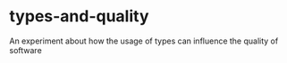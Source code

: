 types-and-quality
=================

An experiment about how the usage of types can influence the quality of software
